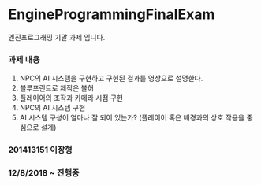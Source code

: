 # EngineProgrammingFinalExam
엔진프로그래밍 기말 과제 입니다.

### 과제 내용

1. NPC의 AI 시스템을 구현하고 구현된 결과를 영상으로 설명한다.
2. 블루프린트로 제작은 불허
3. 플레이어의 조작과 카메라 시점 구현
4. NPC의 AI 시스템 구현
5. AI 시스템 구성이 얼마나 잘 되어 있는가? (플레이어 혹은 배경과의 상호 작용을 중심으로 설계)



### 201413151 이장형
### 12/8/2018 ~ 진행중